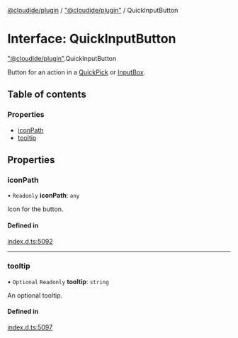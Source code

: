[@cloudide/plugin](../README.md) / ["@cloudide/plugin"](../modules/_cloudide_plugin_.md) / QuickInputButton

# Interface: QuickInputButton

["@cloudide/plugin"](../modules/_cloudide_plugin_.md).QuickInputButton

Button for an action in a [QuickPick](#QuickPick) or [InputBox](#InputBox).

## Table of contents

### Properties

- [iconPath](cloudide_plugin_.QuickInputButton.md#iconpath)
- [tooltip](cloudide_plugin_.QuickInputButton.md#tooltip)

## Properties

### iconPath

• `Readonly` **iconPath**: `any`

Icon for the button.

#### Defined in

[index.d.ts:5092](https://github.com/shuyaqian/cloudide-plugin-api/blob/26b31b9/index.d.ts#L5092)

___

### tooltip

• `Optional` `Readonly` **tooltip**: `string`

An optional tooltip.

#### Defined in

[index.d.ts:5097](https://github.com/shuyaqian/cloudide-plugin-api/blob/26b31b9/index.d.ts#L5097)
